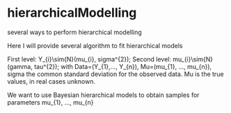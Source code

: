 # hierarchicalModelling
several ways to perform hierarchical modelling

Here I will provide several algorithm to fit hierarchical
models

First level: Y_{i}\sim{N}(mu_{i}, sigma^{2});
Second level: mu_{i}\sim{N}(gamma, tau^{2});
with Data=(Y_{1},..., Y_{n}), Mu=(mu_{1}, ..., mu_{n}),
sigma the common standard deviation for the observed data.
Mu is the true values, in real cases unknown.

We want to use Bayesian hierarchical models to obtain samples for parameters mu_{1}, ..., mu_{n}
